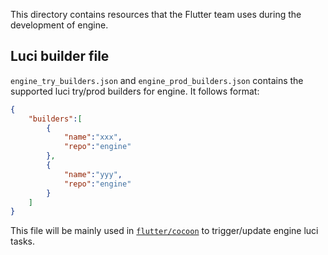 This directory contains resources that the Flutter team uses during 
the development of engine.

## Luci builder file
`engine_try_builders.json` and `engine_prod_builders.json` contains the 
supported luci try/prod builders for engine. It follows format:
```json
{
    "builders":[
        {
            "name":"xxx",
            "repo":"engine"
        },
        {
            "name":"yyy",
            "repo":"engine"
        }
    ]
}
```
This file will be mainly used in [`flutter/cocoon`](https://github.com/flutter/cocoon)
to trigger/update engine luci tasks.
